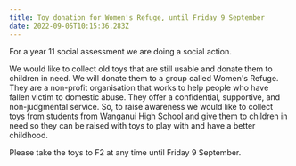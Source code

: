 ```yaml
---
title: Toy donation for Women's Refuge, until Friday 9 September
date: 2022-09-05T10:15:36.283Z
---
```

For a year 11 social assessment we are doing a social action.  

We would like to collect old toys that are still usable and donate them to children in need. We will donate them to a group called Women's Refuge. They are a non-profit organisation that works to help people who have fallen victim to domestic abuse. They offer a confidential, supportive, and non-judgmental service. So, to raise awareness we would like to collect toys from students from Wanganui High School and give them to children in need so they can be raised with toys to play with and have a better childhood.  

Please take the toys to F2 at any time until Friday 9 September.